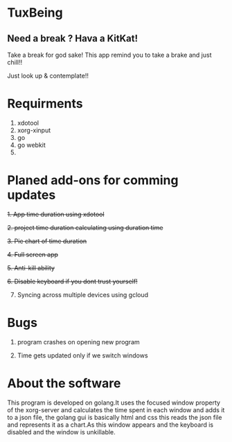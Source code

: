 # TuxBeing

## Need a break ? Hava a KitKat!


Take a break for god sake!
This app remind you to take a brake and just chill!!

Just look up & contemplate!!

# Requirments

1. xdotool
2. xorg-xinput
3. go
4. go webkit
5. 


# Planed add-ons for comming updates

~~1. App time duration using xdotool~~

~~2. project time duration calculating using duration time~~

~~3. Pie chart of time duration~~

~~4. Full screen app~~

~~5. Anti-kill ability~~

~~6. Disable keyboard if you dont trust yourself!~~

7. Syncing across multiple devices using gcloud

# Bugs
1. program crashes on opening new program

2. Time gets updated only if we switch windows

# About the software

This program is developed on golang.It uses the focused window property of the xorg-server and calculates the time spent in each window and adds it to a json file, the golang gui is basically html and css this reads the json file and represents it as a chart.As this window appears and the keyboard is disabled and the window is unkillable.


